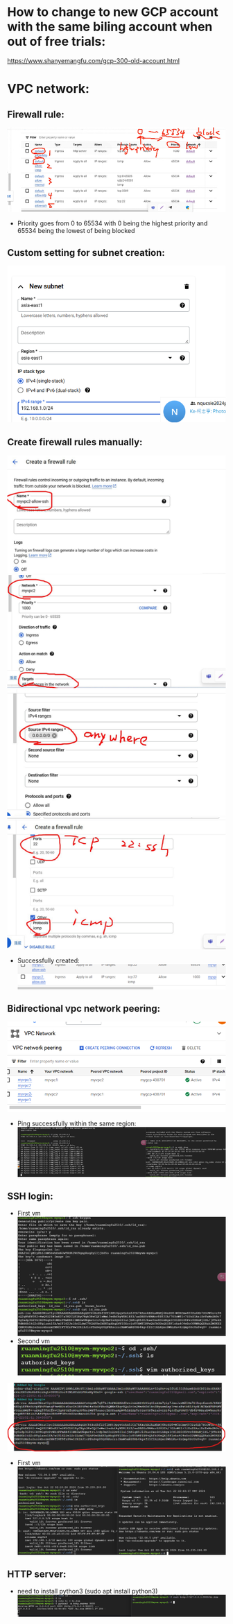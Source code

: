 # How to change to new GCP account with the same biling account when out of free trials:
https://www.shanyemangfu.com/gcp-300-old-account.html
# VPC network:
## Firewall rule:
![alt text](image-10.png)
* Priority goes from 0 to 65534 with 0 being the highest priority and 65534 being the lowest of being blocked
## Custom setting for subnet creation:
![alt text](image-11.png)
## Create firewall rules manually:
![alt text](image-12.png)
![alt text](image-13.png)
![alt text](image-14.png)
![alt text](image-15.png)
* Successfully created:
![alt text](image-16.png)
## Bidirectional vpc network peering:
![alt text](image-17.png)
* Ping successfully within the same region:
![alt text](image-18.png)
## SSH login:
* First vm
![alt text](image-19.png)
* Second vm
![alt text](image-20.png)

![alt text](image-21.png)
* First vm
![alt text](image-22.png)
## HTTP server:
* need to install python3 (sudo apt install python3)
![alt text](image-23.png)